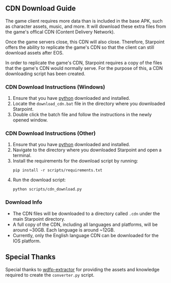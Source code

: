 ## CDN Download Guide
The game client requires more data than is included in the base APK, such as character assets, music, and more. It will download these extra files from the game's offical CDN (Content Delivery Network).

Once the game servers close, this CDN will also close. Therefore, Starpoint offers the ability to replicate the game's CDN so that the client can still download assets after EOS.

In order to replicate the game's CDN, Starpoint requires a copy of the files that the game's CDN would normally serve. For the purpose of this, a CDN downloading script has been created.

### CDN Download Instructions (Windows)
1. Ensure that you have [python](https://www.python.org/downloads/) downloaded and installed.
2. Locate the ``download_cdn.bat`` file in the directory where you downloaded Starpoint.
3. Double click the batch file and follow the instructions in the newly opened window.

### CDN Download Instructions (Other)
1. Ensure that you have [python](https://www.python.org/downloads/) downloaded and installed.
2. Navigate to the directory where you downloaded Starpoint and open a terminal.
3. Install the requirements for the download script by running:
   ```
   pip install -r scripts/requirements.txt
   ```
4. Run the download script:
   ```
   python scripts/cdn_download.py
   ```

### Download Info
- The CDN files will be downloaded to a directory called ``.cdn`` under the main Starpoint directory.
- A full copy of the CDN, including all languages and platforms, will be around ~30GB. Each language is around ~12GB.
- Currently, only the English language CDN can be downloaded for the IOS platform.

## Special Thanks
Special thanks to [wdfp-extractor](https://github.com/ScripterSugar/wdfp-extractor) for providing the assets and knowledge required to create the ``converter.py`` script.